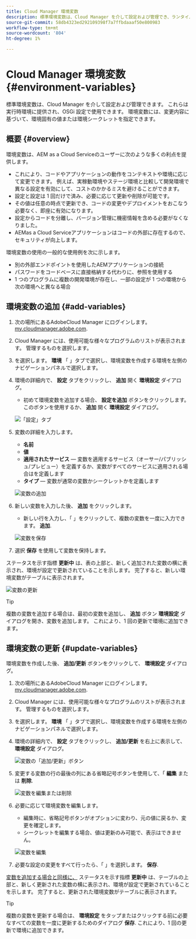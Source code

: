 ```yaml
---
title: Cloud Manager 環境変数
description: 標準環境変数は、Cloud Manager を介して設定および管理でき、ランタイム環境に提供され、OSGi 設定で使用できます。
source-git-commit: 58db4323ed292109398f7a7ffbdaaaf50e800983
workflow-type: tm+mt
source-wordcount: '804'
ht-degree: 1%

---
```



# Cloud Manager 環境変数 {#environment-variables}

標準環境変数は、Cloud Manager を介して設定および管理できます。 これらは実行時環境に提供され、OSGi 設定で使用できます。 環境変数には、変更内容に基づいて、環境固有の値または環境シークレットを指定できます。

## 概要 {#overview}

環境変数は、AEM as a Cloud Serviceのユーザーに次のような多くの利点を提供します。

* これにより、コードやアプリケーションの動作をコンテキストや環境に応じて変更できます。 例えば、実稼動環境やステージ環境と比較して開発環境で異なる設定を有効にして、コストのかかるミスを避けることができます。
* 設定と設定は 1 回だけで済み、必要に応じて更新や削除が可能です。
* その値は任意の時点で更新でき、コードの変更やデプロイメントをおこなう必要なく、即座に有効になります。
* 設定からコードを分離し、バージョン管理に機密情報を含める必要がなくなりました。
* AEMas a Cloud Serviceアプリケーションはコードの外部に存在するので、セキュリティが向上します。

環境変数の使用の一般的な使用例を次に示します。

* 別の外部エンドポイントを使用したAEMアプリケーションの接続
* パスワードをコードベースに直接格納する代わりに、参照を使用する
* 1 つのプログラムに複数の開発環境が存在し、一部の設定が 1 つの環境から次の環境へと異なる場合

## 環境変数の追加 {#add-variables}

1. 次の場所にあるAdobeCloud Manager にログインします。 [my.cloudmanager.adobe.com](https://my.cloudmanager.adobe.com/).
1. Cloud Manager には、使用可能な様々なプログラムのリストが表示されます。 管理するものを選択します。
1. を選択します。 **環境** 「 」タブで選択し、環境変数を作成する環境を左側のナビゲーションパネルで選択します。
1. 環境の詳細内で、 **設定** タブをクリックし、 **追加** 開く **環境設定** ダイアログ。
   * 初めて環境変数を追加する場合、 **設定を追加** ボタンをクリックします。 このボタンを使用するか、 **追加** 開く **環境設定** ダイアログ。

   ![「設定」タブ](assets/configuration-tab.png)

1. 変数の詳細を入力します。
   * **名前**
   * **値**
   * **適用されたサービス**  — 変数を適用するサービス（オーサー/パブリッシュ/プレビュー）を定義するか、変数がすべてのサービスに適用される場合はを定義します
   * **タイプ**  — 変数が通常の変数かシークレットかを定義します

   ![変数の追加](assets/add-variable.png)

1. 新しい変数を入力した後、 **追加** をクリックします。
   * 新しい行を入力し、「 」をクリックして、複数の変数を一度に入力できます。 **追加**.

   ![変数を保存](assets/save-variables.png)

1. 選択 **保存** を使用して変数を保持します。

ステータスを示す指標 **更新中** は、表の上部と、新しく追加された変数の横に表示され、環境が設定で更新されていることを示します。 完了すると、新しい環境変数がテーブルに表示されます。

![変数の更新](assets/updating-variables.png)

>[!TIP]
>
>複数の変数を追加する場合は、最初の変数を追加し、 **追加** ボタン **環境設定** ダイアログを開き、変数を追加します。 これにより、1 回の更新で環境に追加できます。

## 環境変数の更新 {#update-variables}

環境変数を作成した後、 **追加/更新** ボタンをクリックして、 **環境設定** ダイアログ。

1. 次の場所にあるAdobeCloud Manager にログインします。 [my.cloudmanager.adobe.com](https://my.cloudmanager.adobe.com/).
1. Cloud Manager には、使用可能な様々なプログラムのリストが表示されます。 管理するものを選択します。
1. を選択します。 **環境** 「 」タブで選択し、環境変数を作成する環境を左側のナビゲーションパネルで選択します。
1. 環境の詳細内で、 **設定** タブをクリックし、 **追加/更新** を右上に表示して、 **環境設定** ダイアログ。

   ![変数の「追加/更新」ボタン](assets/add-update-variables.png)

1. 変更する変数の行の最後の列にある省略記号ボタンを使用して、「 **編集** または **削除**.

   ![変数を編集または削除](assets/edit-delete-variable.png)

1. 必要に応じて環境変数を編集します。
   * 編集時に、省略記号ボタンがオプションに変わり、元の値に戻るか、変更を確定します。
   * シークレットを編集する場合、値は更新のみ可能で、表示はできません。

   ![変数を編集](assets/edit-variable.png)

1. 必要な設定の変更をすべて行ったら、「 」を選択します。 **保存**.

[変数を追加する場合と同様に、](#add-variables) ステータスを示す指標 **更新中** は、テーブルの上部と、新しく更新された変数の横に表示され、環境が設定で更新されていることを示します。 完了すると、更新された環境変数がテーブルに表示されます。

>[!TIP]
>
>複数の変数を更新する場合は、 **環境設定** をタップまたはクリックする前に必要なすべての変数を一度に更新するためのダイアログ **保存**. これにより、1 回の更新で環境に追加できます。
